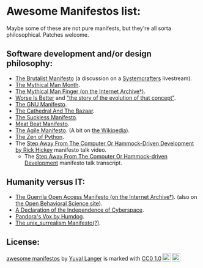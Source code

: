 # Awesome Manifestos list:

Maybe some of these are not pure manifests, but they're all sorta philosophical.  Patches welcome.

## Software development and/or design philosophy:

- [The Brutalist Manifesto](http://www.call-with-current-continuation.org/articles/brutalist-manifesto.txt) (a discussion on a [Systemcrafters](https://systemcrafters.net/live-streams/october-11-2024/) livestream).
- [The Mythical Man Month](https://en.wikipedia.org/wiki/The_Mythical_Man-Month).
- [The Mythical Man Finger (on the Internet Archive†)](https://web.archive.org/web/20121015012156/http://stephenramsay.us/2011/07/25/the-mythical-man-finger.html).
- [Worse Is Better](https://www.dreamsongs.com/WIB.html) and ["the story of the evolution of that concept"](https://dreamsongs.com/WorseIsBetter.html).
- [The GNU Manifesto](https://www.gnu.org/gnu/manifesto.html).
- [The Cathedral And The Bazaar](https://en.wikipedia.org/wiki/The_Cathedral_and_the_Bazaar).
- [The Suckless Manifesto](https://suckless.org/philosophy/).
- [Meat Beat Manifesto](https://www.youtube.com/watch?v=ShFVqOaQS-c).
- [The Agile Manifesto](https://agilemanifesto.org/).
  (A bit on [the Wikipedia](https://en.wikipedia.org/wiki/Agile_software_development#The_Agile_Manifesto)).
- [The Zen of Python](https://peps.python.org/pep-0020/).
- The [Step Away From The Computer Or Hammock-Driven Development by Rick Hickey](https://www.youtube.com/watch?v=f84n5oFoZBc) manifesto talk video.
  - The [Step Away From The Computer Or Hammock-driven Development](https://github.com/matthiasn/talk-transcripts/blob/master/Hickey_Rich/HammockDrivenDev.md) manifesto talk transcript.

## Humanity versus IT:

- [The Guerrila Open Access Manifesto (on the Internet Archive†)](https://archive.org/details/GuerillaOpenAccessManifesto).
  (also on [the Open Behavioral Science site](https://openbehavioralscience.org/manifesto/)).
- [A Declaration of the Independence of Cyberspace](https://www.eff.org/cyberspace-independence).
- [Pandora's Vox by Humdog](https://codeberg.org/kakafarm/pandoras-vox-by-humdog).
- [The unix_surrealism Manifesto(?)](https://analognowhere.com/unix_surrealism/).

## License:

<p xmlns:cc="http://creativecommons.org/ns#" xmlns:dct="http://purl.org/dc/terms/"><a property="dct:title" rel="cc:attributionURL" href="https://codeberg.org/kakafarm/awesome-manifestos/">awesome manifestos</a> by <a rel="cc:attributionURL dct:creator" property="cc:attributionName" href="https://codeberg.org/kakafarm/">Yuval Langer</a> is marked with <a href="https://creativecommons.org/publicdomain/zero/1.0/?ref=chooser-v1" target="_blank" rel="license noopener noreferrer" style="display:inline-block;">CC0 1.0<img style="height:22px!important;margin-left:3px;vertical-align:text-bottom;" src="https://mirrors.creativecommons.org/presskit/icons/cc.svg?ref=chooser-v1" alt=""><img style="height:22px!important;margin-left:3px;vertical-align:text-bottom;" src="https://mirrors.creativecommons.org/presskit/icons/zero.svg?ref=chooser-v1" alt=""></a></p>
